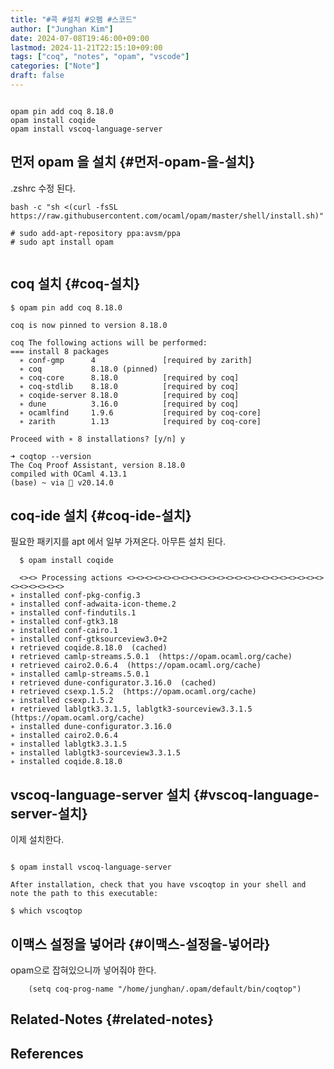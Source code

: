 ```yaml
---
title: "#콕 #설치 #오펨 #스코드"
author: ["Junghan Kim"]
date: 2024-07-08T19:46:00+09:00
lastmod: 2024-11-21T22:15:10+09:00
tags: ["coq", "notes", "opam", "vscode"]
categories: ["Note"]
draft: false
---
```


```shell

opam pin add coq 8.18.0
opam install coqide
opam install vscoq-language-server

```


## 먼저 opam 을 설치 {#먼저-opam-을-설치}

.zshrc 수정 된다.

```text
bash -c "sh <(curl -fsSL https://raw.githubusercontent.com/ocaml/opam/master/shell/install.sh)"

# sudo add-apt-repository ppa:avsm/ppa
# sudo apt install opam


```


## coq 설치 {#coq-설치}

```text
$ opam pin add coq 8.18.0

coq is now pinned to version 8.18.0

coq The following actions will be performed:
=== install 8 packages
  ∗ conf-gmp      4               [required by zarith]
  ∗ coq           8.18.0 (pinned)
  ∗ coq-core      8.18.0          [required by coq]
  ∗ coq-stdlib    8.18.0          [required by coq]
  ∗ coqide-server 8.18.0          [required by coq]
  ∗ dune          3.16.0          [required by coq]
  ∗ ocamlfind     1.9.6           [required by coq-core]
  ∗ zarith        1.13            [required by coq-core]

Proceed with ∗ 8 installations? [y/n] y

➜ coqtop --version
The Coq Proof Assistant, version 8.18.0
compiled with OCaml 4.13.1
(base) ~ via  v20.14.0
```


## coq-ide 설치 {#coq-ide-설치}

필요한 패키지를 apt 에서 일부 가져온다. 아무튼 설치 된다.

```text
  $ opam install coqide

  <><> Processing actions <><><><><><><><><><><><><><><><><><><><><><><><><><><><>
∗ installed conf-pkg-config.3
∗ installed conf-adwaita-icon-theme.2
∗ installed conf-findutils.1
∗ installed conf-gtk3.18
∗ installed conf-cairo.1
∗ installed conf-gtksourceview3.0+2
⬇ retrieved coqide.8.18.0  (cached)
⬇ retrieved camlp-streams.5.0.1  (https://opam.ocaml.org/cache)
⬇ retrieved cairo2.0.6.4  (https://opam.ocaml.org/cache)
∗ installed camlp-streams.5.0.1
⬇ retrieved dune-configurator.3.16.0  (cached)
⬇ retrieved csexp.1.5.2  (https://opam.ocaml.org/cache)
∗ installed csexp.1.5.2
⬇ retrieved lablgtk3.3.1.5, lablgtk3-sourceview3.3.1.5  (https://opam.ocaml.org/cache)
∗ installed dune-configurator.3.16.0
∗ installed cairo2.0.6.4
∗ installed lablgtk3.3.1.5
∗ installed lablgtk3-sourceview3.3.1.5
∗ installed coqide.8.18.0

```


## vscoq-language-server 설치 {#vscoq-language-server-설치}

이제 설치한다.

```text

$ opam install vscoq-language-server

After installation, check that you have vscoqtop in your shell and note the path to this executable:

$ which vscoqtop

```


## 이맥스 설정을 넣어라 {#이맥스-설정을-넣어라}

opam으로 잡혀있으니까 넣어줘야 한다.

```elisp
    (setq coq-prog-name "/home/junghan/.opam/default/bin/coqtop")
```


## Related-Notes {#related-notes}

## References

<style>.csl-entry{text-indent: -1.5em; margin-left: 1.5em;}</style><div class="csl-bib-body">
</div>
